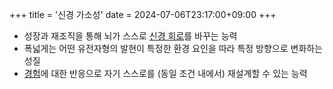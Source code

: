 +++
title = '신경 가소성'
date = 2024-07-06T23:17:00+09:00
+++


- 성장과 재조직을 통해 뇌가 스스로 [신경 회로](https://ko.wikipedia.org/wiki/%EC%8B%A0%EA%B2%BD_%ED%9A%8C%EB%A1%9C "신경 회로")를 바꾸는 능력
- 폭넓게는 어떤 유전자형의 발현이 특정한 환경 요인을 따라 특정 방향으로 변화하는 성질
- [경험](https://ko.wikipedia.org/wiki/%EA%B2%BD%ED%97%98)에 대한 반응으로 자기 스스로를 (동일 조건 내에서) 재설계할 수 있는 능력